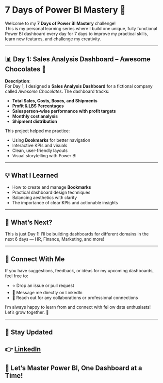 # 7 Days of Power BI Mastery 🚀

Welcome to my **7 Days of Power BI Mastery** challenge!  
This is my personal learning series where I build one unique, fully functional Power BI dashboard every day for 7 days to improve my practical skills, learn new features, and challenge my creativity.

---

## 📊 Day 1: Sales Analysis Dashboard – Awesome Chocolates 🍫

**Description:**  
For Day 1, I designed a **Sales Analysis Dashboard** for a fictional company called *Awesome Chocolates*. The dashboard tracks:
- **Total Sales, Costs, Boxes, and Shipments**
- **Profit & LBS Percentages**
- **Salesperson-wise performance with profit targets**
- **Monthly cost analysis**
- **Shipment distribution**

This project helped me practice:
- Using **Bookmarks** for better navigation
- Interactive KPIs and visuals
- Clean, user-friendly layouts
- Visual storytelling with Power BI

---

## 💡 What I Learned
- How to create and manage **Bookmarks**
- Practical dashboard design techniques
- Balancing aesthetics with clarity
- The importance of clear KPIs and actionable insights

---

## 📅 What’s Next?
This is just Day 1! I’ll be building dashboards for different domains in the next 6 days — HR, Finance, Marketing, and more!

---

## 🤝 Connect With Me
If you have suggestions, feedback, or ideas for my upcoming dashboards, feel free to:
- ⭐️ Drop an issue or pull request
- 💬 Message me directly on LinkedIn
- 📧 Reach out for any collaborations or professional connections

I’m always happy to learn from and connect with fellow data enthusiasts! Let’s grow together. 🌱

---

## 🔗 Stay Updated
👉 [LinkedIn](https://www.linkedin.com/in/bhasvatisristi/)  
---

## 🚀 Let’s Master Power BI, One Dashboard at a Time!
